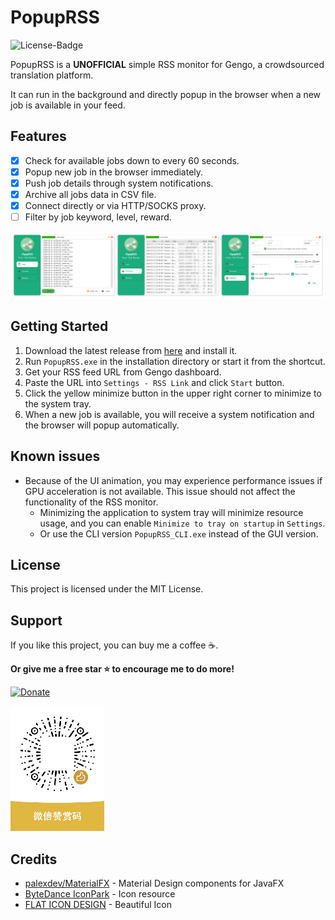 # PopupRSS

![License-Badge](https://img.shields.io/github/license/hoywu/PopupRSS?style=for-the-badge)

PopupRSS is a **UNOFFICIAL** simple RSS monitor for Gengo, a crowdsourced translation platform.

It can run in the background and directly popup in the browser when a new job is available in your feed.

## Features

- [x] Check for available jobs down to every 60 seconds.
- [x] Popup new job in the browser immediately.
- [x] Push job details through system notifications.
- [x] Archive all jobs data in CSV file.
- [x] Connect directly or via HTTP/SOCKS proxy.
- [ ] Filter by job keyword, level, reward.

![Screenshot-1](Assets/Screenshot/v1.0_en.png)

## Getting Started

1. Download the latest release from [here](https://github.com/hoywu/PopupRSS/releases) and install it.
2. Run `PopupRSS.exe` in the installation directory or start it from the shortcut.
3. Get your RSS feed URL from Gengo dashboard.
4. Paste the URL into `Settings - RSS Link` and click `Start` button.
5. Click the yellow minimize button in the upper right corner to minimize to the system tray.
6. When a new job is available, you will receive a system notification and the browser will popup automatically.

## Known issues

- Because of the UI animation, you may experience performance issues if GPU acceleration is not available.
  This issue should not affect the functionality of the RSS monitor.
    - Minimizing the application to system tray will minimize resource usage, and you can
      enable `Minimize to tray on startup` in `Settings`.
    - Or use the CLI version `PopupRSS_CLI.exe` instead of the GUI version.

## License

This project is licensed under the MIT License.

## Support

If you like this project, you can buy me a coffee ☕️.

**Or give me a free star ⭐️ to encourage me to do more!**

[![Donate](https://img.shields.io/badge/Donate-PayPal-green.svg?style=for-the-badge)](https://paypal.me/szwhy)

![Wechat](Assets/Wechat.png)

## Credits

- [palexdev/MaterialFX](https://github.com/palexdev/MaterialFX) - Material Design components for JavaFX
- [ByteDance IconPark](https://iconpark.oceanengine.com/) - Icon resource
- [FLAT ICON DESIGN](http://flat-icon-design.com/) - Beautiful Icon
